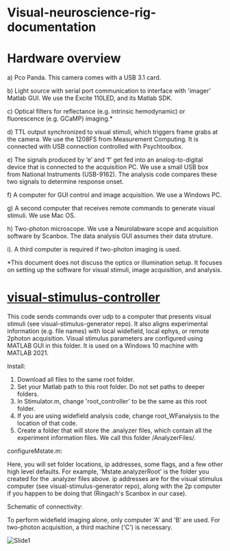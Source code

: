 # Visual-neuroscience-rig-documentation


# Hardware overview
a)	Pco Panda.  This camera comes with a USB 3.1 card.

b)	Light source with serial port communication to interface with 'imager' Matlab GUI.  We use the Excite 110LED, and its Matlab SDK.

c)	Optical filters for reflectance (e.g. intrinsic hemodynamic) or fluorescence (e.g. GCaMP) imaging.*

d)	TTL output synchronized to visual stimuli, which triggers frame grabs at the camera. We use the 1208FS from Measurement Computing.  It is connected with USB connection controlled with Psychtoolbox.

e)	The signals produced by ‘e’ and ‘f’ get fed into an analog-to-digital device that is connected to the acquisition PC. We use a small USB box from National Instruments (USB-9162). The analysis code compares these two signals to determine response onset.

f)	A computer for GUI control and image acquisition.  We use a Windows PC.

g)	A second computer that receives remote commands to generate visual stimuli. We use Mac OS.

h)  Two-photon microscope.  We use a Neurolabware scope and acquisition software by Scanbox.  The data analysis GUI assumes their data struture.

i). A third computer is required if two-photon imaging is used.

*This document does not discuss the optics or illumination setup.   It focuses on setting up the software for visual stimuli, image acquisition, and analysis.


# [visual-stimulus-controller](https://github.com/inauhaus/visual-stimulus-controller)
This code sends commands over udp to a computer that presents visual stimuli (see visual-stimulus-generator repo). It also aligns experimental information (e.g. file names) with local widefield, local ephys, or remote 2photon acquisition. Visual stimulus parameters are configured using MATLAB GUI in this folder.  It is used on a Windows 10 machine with MATLAB 2021.

Install:

1) Download all files to the same root folder.
2) Set your Matlab path to this root folder. Do not set paths to deeper folders.
3) In Stimulator.m, change 'root_controller' to be the same as this root folder.
4) If you are using widefield analysis code, change root_WFanalysis to the location of that code. 
5) Create a folder that will store the .analyzer files, which contain all the experiment information files.  We call this folder /AnalyzerFiles/.  

configureMstate.m: 

Here, you will set folder locations, ip addresses, some flags, and a few other high level defaults. For example, 'Mstate.analyzerRoot' is the folder you created for the .analyzer files above.  ip addresses are for the visual stimulus computer (see visual-stimulus-generator repo), along with the 2p computer if you happen to be doing that (Ringach's Scanbox in our case).


Schematic of connectivity:

To perform widefield imaging alone, only computer 'A' and 'B' are used.  For two-photon acquisition, a third machine ('C') is necessary.

![Slide1](https://user-images.githubusercontent.com/13107530/145627782-aee2ca0b-4889-453e-992b-73eba64d8565.jpeg)


